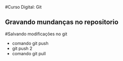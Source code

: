 #Curso Digital: Git

## Gravando mundanças no repositorio

#Salvando modificações no git
* comando git push
* git push 2
* comando git pull
